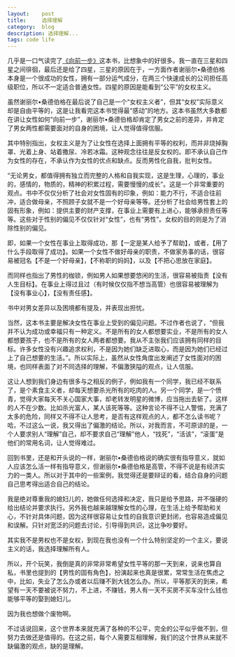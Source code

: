 ```yaml
---
layout:    post
title:     选择理解
category:  blog
description: 选择理解...
tags: code life
---
```

几乎是一口气读完了[《向前一步》](http://book.douban.com/subject/24753751/)这本书，比想象中的好很多。我一直在三星和四星之间徘徊，最后还是给了四星，三星的原因在于，一方面作者谢丽尔•桑德伯格本身是一个很成功的女性，拥有一部分运气成分，在两三个快速成长的公司担任高级职位，所以不一定适合普通女性。四星的原因是能看到“公平”的女权主义。

虽然谢丽尔•桑德伯格在最后说了自己是一个“女权主义者”，但其“女权”实际意义却是自由平等的，这是让我看完这本书觉得最“感动”的地方。这本书虽然大多数都在讲让女性如何“向前一步”，谢丽尔•桑德伯格却肯定了男女之前的差异，并肯定了男女两性都需要面对的自身的困境，让人觉得值得信服。

其中特别指出，女权主义是为了让女性在选择上面拥有平等的权利，而并非烧掉胸罩、光着上身、站着撒尿、冷若冰霜。这种观念往往是反女权的。即不承认自己作为女性的存在，不承认作为女性的优点和缺点。反而男性化自我，批判女性。

“无论男女，都值得拥有独立而完整的人格和自我实现，这是生理，心理的，事业的，感情的，物质的，精神的积累过程，需要慢慢的成长”。这是一个非常重要的观点。书中不仅仅分析了社会对女性固有的印象，例如：能力不行，不适合往前冲，适合做母亲，不照顾子女就不是一个好母亲等等。还分析了社会给男性套上的固有形象，例如：提供主要的财产支撑，在事业上需要有上进心，能够承担责任等等。这些对于性别的偏见不仅仅针对“女性”，也有“男性”。女权的目的则是为了消除性别的偏见。

即，如果一个女性在事业上取得成功，那【一定是某人给予了帮助】，或者，【用了什么手段取得了成功】。如果一个女性不做好母亲的职责，不做家务事的话，很容易被冠名【不是一个好母亲】，【不称职的妈妈】，以及【不把心思放在家庭】。

而同样也指出了男性的枷锁，例如男人如果想要悠闲的生活，很容易被指责【没有人生目标】。在事业上得过且过（有时候仅仅指不想当高管）也很容易被理解为【没有事业心】，【没有责任感】。

书中对男女差异以及困境都有提及，并表现出担忧。

当然，这本书主要是解决女性在事业上受到的偏见问题。不过作者也说了，“但我并不认为成功或幸福只有一种定义。不是所有的女人都想要实业，不是所有的女人都想要孩子，也不是所有的女人两者都想要。我从不主张我们应该拥有同样的目标。许多女性没有兴趣追求权利，不是因为她们缺乏进取心，而是因为她们已经过上了自己想要的生活。”。所以实际上，虽然从女性角度出发阐述了女性面对的困境，也同样表面了对不同选择的理解，不偏激狭隘的观点，让人信服。

这让人想到我们身边有很多与之相反的例子，例如我有一个同学，我已经不联系了，是个素食主义者，却每天想要杀光所有的吃肉的人。另一个同学，是一个愤青，觉得大家每天不关心国家大事，却老转发明星的微博，应当拖出去斩了。这样的人不在少数。比如杀光富人，某人该死等等。这种言论不得不让人警惕，充满了太多的危险，同样又不得不让人思考，是否有这样观点的人，都不怎么读书呢？哈，不过这么一说，我又得出了偏激的结论。所以，对我而言，不可原谅的是，一个人要求别人“理解”自己，却不要求自己“理解”他人，“找死”，“活该”，“滚蛋”是他们的常用名词，让人觉得难过。

回到书里，还是和开头说的一样，谢丽尔•桑德伯格说的确实很有指导意义，就如人应该怎么活一样有指导意义，但谢丽尔•桑德伯格是高管，不得不说是有经济实力的一类人。所以对于其中的一些案例，我觉得还是要辩证的看，结合自身的问题自己思考得出适合自己的结论。

我是绝对尊重我的媳妇儿的，她做任何选择和决定，我只是给予思路，并不强硬的给出结论并要求执行。另外我也越来越理解女性的心理，在生活上给予帮助和关心，不针对具体问题，因为这样很容易让女性的自我意识更封闭，也容易造成偏见和误解。只针对宽泛的问题去讨论，引导得到共识，这比争吵要好。

其实我不是男权也不是女权，到现在我也没有一个什么特别坚定的一个主义，要说主义的话，我选择理解所有人。

所以，开个玩笑，我倒是真的非常非常希望女性平等的那一天到来，说来也算自私，书里也提到的【男性的固有角色】，扮演起来也真是很累，常常生活在焦虑之中，比如，失业了怎么办或者以后赚不到大钱怎么办。所以，平等那天的到来，希望有一天不要被说不努力，不上进，不赚钱，男人有一天不买房不买车没什么钱也能够平等的娶到媳妇儿。

因为我也想做个废物啊。

不过话说回来，这个世界本来就充满了各种的不公平，完全的公平似乎做不到，但努力去做还是值得的。在这之前，每个人需要互相理解，我们的这个世界从来就不缺偏激的观点，缺的是理解。